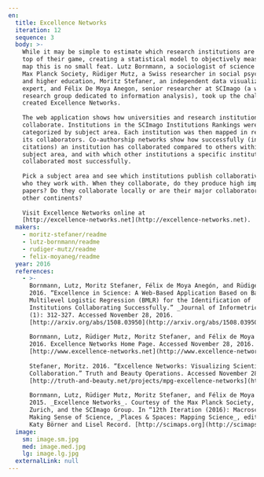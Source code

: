 ```yaml
---
en:
  title: Excellence Networks
  iteration: 12
  sequence: 3
  body: >-
    While it may be simple to estimate which research institutions are at the
    top of their game, creating a statistical model to objectively measure and
    map this is no small feat. Lutz Bornmann, a sociologist of science at the
    Max Planck Society, Rüdiger Mutz, a Swiss researcher in social psychology
    and higher education, Moritz Stefaner, an independent data visualization
    expert, and Félix De Moya Anegon, senior researcher at SCImago (a well-known
    research group dedicated to information analysis), took up the challenge and
    created Excellence Networks.  
      
    The web application shows how universities and research institutions
    collaborate. Institutions in the SCImago Institutions Rankings were
    categorized by subject area. Each institution was then mapped in relation to
    its collaborators. Co-authorship networks show how successfully (in terms of
    citations) an institution has collaborated compared to others within a
    subject area, and with which other institutions a specific institution has
    collaborated most successfully.  
      
    Pick a subject area and see which institutions publish collaboratively and
    who they work with. When they collaborate, do they produce high impact
    papers? Do they collaborate locally or are their major collaborators on
    other continents?  
      
    Visit Excellence Networks online at
    [http://excellence­-networks.net](http://excellence­-networks.net).
  makers:
    - moritz-stefaner/readme
    - lutz-bornmann/readme
    - rudiger-mutz/readme
    - felix-moyaneg/readme
  year: 2016
  references:
    - >-
      Bornmann, Lutz, Moritz Stefaner, Félix de Moya Anegón, and Rüdiger Mutz.
      2016. “Excellence in Science: A Web-Based Application Based on Bayesian
      Multilevel Logistic Regression (BMLR) for the Identification of
      Institutions Collaborating Successfully.” _Journal of Informetrics_ 10
      (1): 312-327. Accessed November 28, 2016.
      [http://arxiv.org/abs/1508.03950](http://arxiv.org/abs/1508.03950).  
        
      Bornmann, Lutz, Rüdiger Mutz, Moritz Stefaner, and Félix de Moya Anegón.
      2016. Excellence Networks Home Page. Accessed November 28, 2016.
      [http://www.excellence-networks.net](http://www.excellence-networks.net).  
        
      Stefaner, Moritz. 2016. “Excellence Networks: Visualizing Scientific
      Collaboration.” Truth and Beauty Operations. Accessed November 28, 2016.
      [http://truth-and-beauty.net/projects/mpg-excellence-networks](http://truth-and-beauty.net/projects/mpg-excellence-networks).  
        
      Bornmann, Lutz, Rüdiger Mutz, Moritz Stefaner, and Félix de Moya Anegón.
      2015. _Excellence Networks_. Courtesy of the Max Planck Society, ETH
      Zurich, and the SCImago Group. In “12th Iteration (2016): Macroscopes for
      Making Sense of Science, _Places & Spaces: Mapping Science_, edited by
      Katy Börner and Lisel Record. [http://scimaps.org](http://scimaps.org).
  image:
    sm: image.sm.jpg
    med: image.med.jpg
    lg: image.lg.jpg
  externalLink: null
---
```

